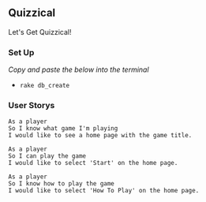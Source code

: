 ## Quizzical
Let's Get Quizzical!

### Set Up
_Copy and paste the below into the terminal_

- `rake db_create`

### User Storys
```
As a player
So I know what game I'm playing
I would like to see a home page with the game title.

As a player
So I can play the game
I would like to select 'Start' on the home page.

As a player
So I know how to play the game
I would like to select 'How To Play' on the home page.
```
